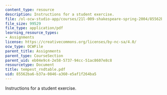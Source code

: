 ```yaml
---
content_type: resource
description: Instructions for a student exercise.
file: /ol-ocw-studio-app/courses/21l-009-shakespeare-spring-2004/85562ba6b37a0846a360e5af1f264ba5_tempest_rndtable.pdf
file_size: 99529
file_type: application/pdf
learning_resource_types:
- Assignments
license: https://creativecommons.org/licenses/by-nc-sa/4.0/
ocw_type: OCWFile
parent_title: Assignments
parent_type: CourseSection
parent_uid: eb04e9c4-2e58-5737-94cc-51ac8607e8c8
resourcetype: Document
title: tempest_rndtable.pdf
uid: 85562ba6-b37a-0846-a360-e5af1f264ba5
---
```

Instructions for a student exercise.